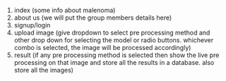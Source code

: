 1. index (some info about malenoma)
2. about us (we will put the group members details here)
3. signup/login
4. upload image (give dropdown to select pre processing method and other drop down for selecting the model or radio buttons. whichever combo is selected, the image will be processed accordingly)
5. result (if any pre processing method is selected then show the live pre processing on that image and store all the results in a database. also store all the images)